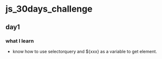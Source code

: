 # js_30days_challenge

## day1
  ### what I learn
  * know how to use selectorquery and ${xxx} as a variable to get element.
 
    <script>
    vay key = 10
    var audio = document.selectorQuery(`audio[data-key="${key}"]`)
    </script>
